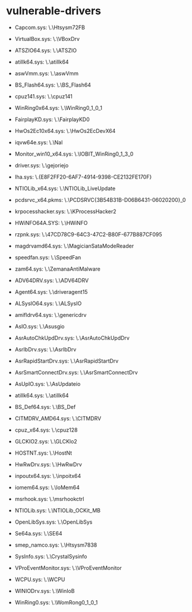 # vulnerable-drivers
* Capcom.sys:                 \\.\Htsysm72FB<br/>
* VirtualBox.sys:             \\.\VBoxDrv<br/>
* ATSZIO64.sys:               \\.\ATSZIO<br/>
* atillk64.sys:               \\.\atillk64<br/>
* aswVmm.sys:                 \\.\aswVmm<br/>
* BS_Flash64.sys:             \\.\BS_Flash64<br/>
* cpuz141.sys:                \\.\cpuz141<br/>
* WinRing0x64.sys:            \\.\WinRing0_1_0_1<br/>
* FairplayKD.sys:             \\.\FairplayKD0<br/>
* HwOs2Ec10x64.sys:           \\.\HwOs2EcDevX64<br/>
* iqvw64e.sys:                \\.\Nal<br/>
* Monitor_win10_x64.sys:      \\.\IOBIT_WinRing0_1_3_0<br/>
* driver.sys:                 \\.\\gejoriejo<br/>
* lha.sys:                    \\.\{E8F2FF20-6AF7-4914-9398-CE2132FE170F}<br/>
* NTIOLib_x64.sys:            \\.\NTIOLib_LiveUpdate<br/>
* pcdsrvc_x64.pkms:           \\.\PCDSRVC{3B54B31B-D06B6431-06020200}_0<br/>
* krpocesshacker.sys:         \\.\KProcessHacker2<br/>
* HWiNFO64A.SYS:              \\.\HWiNFO<br/>
* rzpnk.sys:                  \\.\47CD78C9-64C3-47C2-B80F-677B887CF095<br/>
* magdrvamd64.sys:            \\.\MagicianSataModeReader<br/>
* speedfan.sys:               \\.\SpeedFan<br/>
* zam64.sys:                  \\.\ZemanaAntiMalware<br/>
* ADV64DRV.sys:               \\.\ADV64DRV<br/>
* Agent64.sys:                \\.\driveragent15<br/>
* ALSysIO64.sys:              \\.\ALSysIO<br/>
* amifldrv64.sys:             \\.\genericdrv<br/>
* AsIO.sys:                   \\.\Asusgio<br/>
* AsrAutoChkUpdDrv.sys:       \\.\AsrAutoChkUpdDrv<br/>
* AsrIbDrv.sys:               \\.\AsrlbDrv<br/>
* AsrRapidStartDrv.sys:       \\.\AsrRapidStartDrv<br/>
* AsrSmartConnectDrv.sys:     \\.\AsrSmartConnectDrv<br/>
* AsUpIO.sys:                 \\.\AsUpdateio<br/>
* atillk64.sys:               \\.\atillk64<br/>
* BS_Def64.sys:               \\.\BS_Def<br/>
* CITMDRV_AMD64.sys:          \\.\CITMDRV<br/>
* cpuz_x64.sys:               \\.\cpuz128<br/>
* GLCKIO2.sys:                \\.\GLCKlo2<br/>
* HOSTNT.sys:                 \\.\HostNt<br/>
* HwRwDrv.sys:                \\.\HwRwDrv<br/>
* inpoutx64.sys:              \\.\inpoitx64<br/>
* iomem64.sys:                \\.\IoMem64<br/>
* msrhook.sys:                \\.\msrhookctrl<br/>

* NTIOLib.sys:               \\.\NTIOLib_OCKit_MB<br/>
* OpenLibSys.sys:            \\.\OpenLibSys<br/>
* Se64a.sys:                 \\.\SE64<br/>
* smep_namco.sys:            \\.\Htsysm7838<br/>
* SysInfo.sys:               \\.\CrystalSysinfo<br/>
* VProEventMonitor.sys:      \\.\VProEventMonitor<br/>
* WCPU.sys:                  \\.\WCPU<br/>
* WINIODrv.sys:              \\.\WinIoB<br/>
* WinRing0.sys:              \\.\WomRong0_1_0_1<br/>
